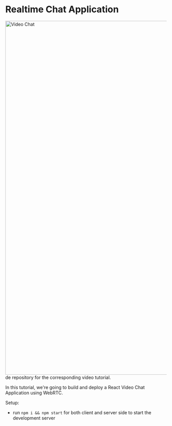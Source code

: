 # Realtime Chat Application
<img width="1710" height="1107" alt="Video Chat " src="https://github.com/user-attachments/assets/0aea148d-2d11-4371-89b3-b0229b66eab3" />
de repository for the corresponding video tutorial. 

In this tutorial, we're going to build and deploy a React Video Chat Application using WebRTC.

Setup:
- run ```npm i && npm start``` for both client and server side to start the development server
